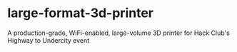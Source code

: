 # large-format-3d-printer
A production-grade, WiFi-enabled, large-volume 3D printer for Hack Club's Highway to Undercity event
